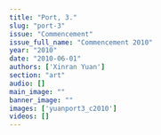 ```yaml
---
title: "Port, 3."
slug: "port-3"
issue: "Commencement"
issue_full_name: "Commencement 2010"
year: "2010"
date: "2010-06-01"
authors: ['Xinran Yuan']
section: "art"
audio: []
main_image: ""
banner_image: ""
images: ['yuanport3_c2010']
videos: []
---
```

